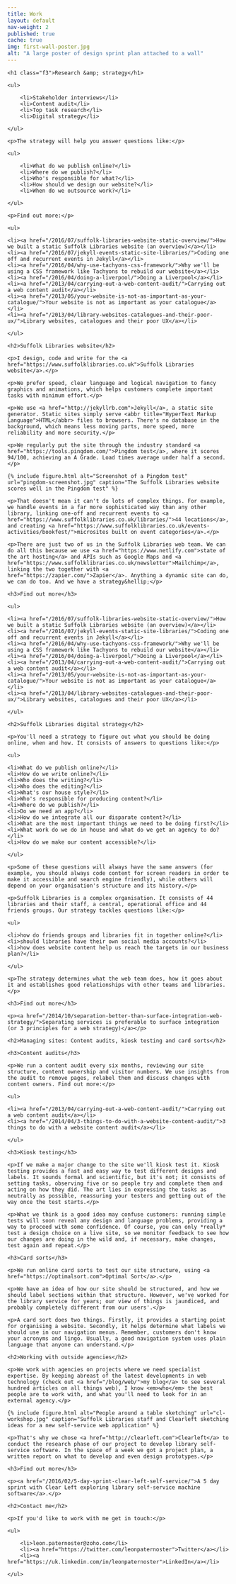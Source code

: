```yaml
---
title: Work
layout: default
nav-weight: 2
published: true
cache: true
img: first-wall-poster.jpg
alt: "A large poster of design sprint plan attached to a wall"
---
```


<section class="pb3 bb b--light-gray mb3">

    <h1 class="f3">Research &amp; strategy</h1>

    <ul>

        <li>Stakeholder interviews</li>
        <li>Content audit</li>
        <li>Top task research</li>
        <li>Digital strategy</li>

    </ul>

    <p>The strategy will help you answer questions like:</p>

    <ul>

        <li>What do we publish online?</li>
        <li>Where do we publish?</li>
        <li>Who's responsible for what?</li>
        <li>How should we design our website?</li>
        <li>When do we outsource work?</li>

    </ul>

    <p>Find out more:</p>

    <ul>

    <li><a href="/2016/07/suffolk-libraries-website-static-overview/">How we built a static Suffolk Libraries website (an overview)</a></li>
    <li><a href="/2016/07/jekyll-events-static-site-libraries/">Coding one off and recurrent events in Jekyll</a></li>
    <li><a href="/2016/04/why-use-tachyons-css-framework/">Why we'll be using a CSS framework like Tachyons to rebuild our website</a></li>
    <li><a href="/2016/04/doing-a-liverpool/">Doing a Liverpool</a></li>
    <li><a href="/2013/04/carrying-out-a-web-content-audit/">Carrying out a web content audit</a></li>
    <li><a href="/2013/05/your-website-is-not-as-important-as-your-catalogue/">Your website is not as important as your catalogue</a></li>
    <li><a href="/2013/04/library-websites-catalogues-and-their-poor-ux/">Library websites, catalogues and their poor UX</a></li>

    </ul>

</section>

<div class="c-prose">

    <h2>Suffolk Libraries website</h2>

    <p>I design, code and write for the <a href="https://www.suffolklibraries.co.uk">Suffolk Libraries website</a>.</p>

    <p>We prefer speed, clear language and logical navigation to fancy graphics and animations, which helps customers complete important tasks with minimum effort.</p>

    <p>We use <a href="http://jekyllrb.com">Jekyll</a>, a static site generator. Static sites simply serve <abbr title="HyperText Markup Language">HTML</abbr> files to browsers. There's no database in the background, which means less moving parts, more speed, more reliability and more security.</p>

    <p>We regularly put the site through the industry standard <a href="https://tools.pingdom.com/">Pingdom test</a>, where it scores 94/100, achieving an A Grade. Load times average under half a second.</p>

    {% include figure.html alt="Screenshot of a Pingdom test" url="pingdom-screenshot.jpg" caption="The Suffolk Libraries website scores well in the Pingdom test" %}

    <p>That doesn't mean it can't do lots of complex things. For example, we handle events in a far more sophisticated way than any other library, linking one-off and recurrent events to <a href="https://www.suffolklibraries.co.uk/libraries/">44 locations</a>, and creating <a href="https://www.suffolklibraries.co.uk/events-activities/bookfest/">microsites built on event categories</a>.</p>

    <p>There are just two of us in the Suffolk Libraries web team. We can do all this because we use <a href="https://www.netlify.com">state of the art hosting</a> and APIs such as Google Maps and <a href="https://www.suffolklibraries.co.uk/newsletter">Mailchimp</a>, linking the two together with <a href="https://zapier.com/">Zapier</a>. Anything a dynamic site can do, we can do too. And we have a strategy&hellip;</p>

    <h3>Find out more</h3>

    <ul>

    <li><a href="/2016/07/suffolk-libraries-website-static-overview/">How we built a static Suffolk Libraries website (an overview)</a></li>
    <li><a href="/2016/07/jekyll-events-static-site-libraries/">Coding one off and recurrent events in Jekyll</a></li>
    <li><a href="/2016/04/why-use-tachyons-css-framework/">Why we'll be using a CSS framework like Tachyons to rebuild our website</a></li>
    <li><a href="/2016/04/doing-a-liverpool/">Doing a Liverpool</a></li>
    <li><a href="/2013/04/carrying-out-a-web-content-audit/">Carrying out a web content audit</a></li>
    <li><a href="/2013/05/your-website-is-not-as-important-as-your-catalogue/">Your website is not as important as your catalogue</a></li>
    <li><a href="/2013/04/library-websites-catalogues-and-their-poor-ux/">Library websites, catalogues and their poor UX</a></li>

    </ul>

    <h2>Suffolk Libraries digital strategy</h2>

    <p>You'll need a strategy to figure out what you should be doing online, when and how. It consists of answers to questions like:</p>

    <ul>

    <li>What do we publish online?</li>
    <li>How do we write online?</li>
    <li>Who does the writing?</li>
    <li>Who does the editing?</li>
    <li>What's our house style?</li>
    <li>Who's responsible for producing content?</li>
    <li>Where do we publish?</li>
    <li>Do we need an app?</li>
    <li>How do we integrate all our disparate content?</li>
    <li>What are the most important things we need to be doing first?</li>
    <li>What work do we do in house and what do we get an agency to do?</li>
    <li>How do we make our content accessible?</li>

    </ul>

    <p>Some of these questions will always have the same answers (for example, you should always code content for screen readers in order to make it accessible and search engine friendly), while others will depend on your organisation's structure and its history.</p>

    <p>Suffolk Libraries is a complex organisation. It consists of 44 libraries and their staff, a central, operational office and 44 friends groups. Our strategy tackles questions like:</p>

    <ul>

    <li>how do friends groups and libraries fit in together online?</li>
    <li>should libraries have their own social media accounts?</li>
    <li>how does website content help us reach the targets in our business plan?</li>

    </ul>

    <p>The strategy determines what the web team does, how it goes about it and establishes good relationships with other teams and libraries.</p>

    <h3>Find out more</h3>

    <p><a href="/2014/10/separation-better-than-surface-integration-web-strategy/">Separating services is preferable to surface integration (or 3 principles for a web strategy)</a></p>

    <h2>Managing sites: Content audits, kiosk testing and card sorts</h2>

    <h3>Content audits</h3>

    <p>We run a content audit every six months, reviewing our site structure, content ownership and visitor numbers. We use insights from the audit to remove pages, relabel them and discuss changes with content owners. Find out more:</p>

    <ul>

    <li><a href="/2013/04/carrying-out-a-web-content-audit/">Carrying out a web content audit</a></li>
    <li><a href="/2014/04/3-things-to-do-with-a-website-content-audit/">3 things to do with a website content audit</a></li>

    </ul>

    <h3>Kiosk testing</h3>

    <p>If we make a major change to the site we'll kiosk test it. Kiosk testing provides a fast and easy way to test different designs and labels. It sounds formal and scientific, but it's not; it consists of setting tasks, observing five or so people try and complete them and acting on how they did. The art lies in expressing the tasks as neutrally as possible, reassuring your testers and getting out of the way once the test starts.</p>

    <p>What we think is a good idea may confuse customers: running simple tests will soon reveal any design and language problems, providing a way to proceed with some confidence. Of course, you can only *really* test a design choice on a live site, so we monitor feedback to see how our changes are doing in the wild and, if necessary, make changes, test again and repeat.</p>

    <h3>Card sorts</h3>

    <p>We run online card sorts to test our site structure, using <a href="https://optimalsort.com">Optimal Sort</a>.</p>

    <p>We have an idea of how our site should be structured, and how we should label sections within that structure. However, we've worked for the library service for years; our view of things is jaundiced, and probably completely different from our users'.</p>

    <p>A card sort does two things. Firstly, it provides a starting point for organising a website. Secondly, it helps determine what labels we should use in our navigation menus. Remember, customers don't know your acronyms and lingo. Usually, a good navigation system uses plain language that anyone can understand.</p>

    <h2>Working with outside agencies</h2>

    <p>We work with agencies on projects where we need specialist expertise. By keeping abreast of the latest developments in web technology (check out <a href="/blog/web/">my blog</a> to see several hundred articles on all things web), I know <em>who</em> the best people are to work with, and what you'll need to look for in an external agency.</p>

    {% include figure.html alt="People around a table sketching" url="cl-workshop.jpg" caption="Suffolk Libraries staff and Clearleft sketching ideas for a new self-service web application" %}

    <p>That's why we chose <a href="http://clearleft.com">Clearleft</a> to conduct the research phase of our project to develop library self-service software. In the space of a week we got a project plan, a written report on what to develop and even design prototypes.</p>

    <h3>Find out more</h3>

    <p><a href="/2016/02/5-day-sprint-clear-left-self-service/">A 5 day sprint with Clear Left exploring library self-service machine software</a>.</p>

    <h2>Contact me</h2>

    <p>If you'd like to work with me get in touch:</p>

    <ul>

        <li>leon.paternoster@zoho.com</li>
        <li><a href="https://twitter.com/leonpaternoster">Twitter</a></li>
        <li><a href="https://uk.linkedin.com/in/leonpaternoster">LinkedIn</a></li>

    </ul>

</div>
